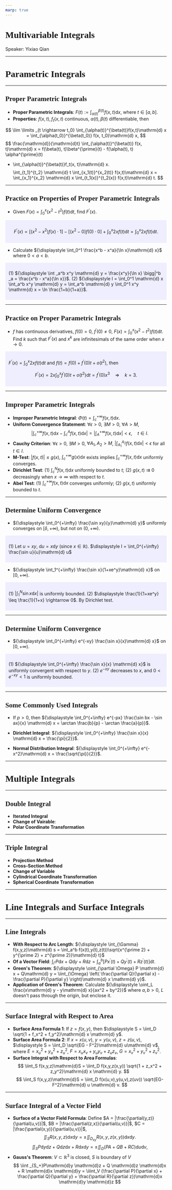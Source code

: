 ```yaml
---
marp: true
---
```

<style>
  section {
    font-family: 'LXGW Bright';
  }

  h1, h2, h3 {
    font-family: 'LXGW Bright';
  }
</style>
<style>
img[alt~="center"] {
  display: block;
  margin: 0 auto;
}
</style>
<style>
.note {
  background-color: #eef;
  padding: 10px;
  margin: 10px 0;
  text-align: left;
}
.trick {
  background-color: #fee;
  padding: 10px;
  margin: 10px 0;
  text-align: left;
}
</style>

# Multivariable Integrals

Speaker: Yixiao Qian

---

# Parametric Integrals

---

## Proper Parametric Integrals

- **Proper Parametric Integrals**: ${\displaystyle F(t) := \int_{\alpha(t)}^{\beta(t)} f(x, t)\mathrm{d} x}$, where $t \in [a, b]$.
- **Properties**: $f(x,t), f_t(x,t)$ continuous, $\alpha(t),\beta(t)$ differentiable, then

$$
\lim \limits _{t \rightarrow t_0} \int_{\alpha(t)}^{\beta(t)}f(x,t)\mathrm{d} x
= \int_{\alpha(t_0)}^{\beta(t_0)} f(x, t_0)\mathrm{d} x,
$$
$$
\frac{\mathrm{d}}{\mathrm{d}t} \int_{\alpha(t)}^{\beta(t)} f(x, t)\mathrm{d} x
= f(\beta(t), t)\beta^{\prime}(t) - f(\alpha(t), t) \alpha^{\prime}(t)
+ \int_{\alpha(t)}^{\beta(t)}f_t(x, t)\mathrm{d} x.
$$
$$
\int_{t_1}^{t_2} \mathrm{d} t \int_{x_1(t)}^{x_2(t)} f(x,t)\mathrm{d} x = \int_{x_1}^{x_2} \mathrm{d} x \int_{t_1(x)}^{t_2(x)} f(x,t)\mathrm{d} t.
$$


---

## Practice on Properties of Proper Parametric Integrals

- Given $\displaystyle F(x) = \int_0^x (x^2 - t^2)f(t)\mathrm{d} t$, find $F^{\prime}(x)$.

<div class=note>

$$
F^{\prime}(x) = [(x^2 - x^2)f(x) \cdot 1] - [(x^2 - 0)f(0)\cdot 0] + \int_0^x 2xf(t)\mathrm{d} t
              = \int_0^x 2xf(t)\mathrm{d} t.
$$

</div>

- Calculate ${\displaystyle \int_0^1 \frac{x^b - x^a}{\ln x}\mathrm{d} x}$ where $0 < a < b$.

<div class=note>

(1) ${\displaystyle \int _a^b x^y \mathrm{d} y = \frac{x^y}{\ln x} \bigg|^b _a = \frac{x^b - x^a}{\ln x}}$.
(2) ${\displaystyle I = \int_0^1 \mathrm{d} x \int_a^b x^y \mathrm{d} y = \int_a^b \mathrm{d} y \int_0^1 x^y \mathrm{d} x = \ln \frac{1+b}{1+a}}$.

</div>


---

## Practice on Proper Parametric Integrals

- $f$ has continuous derivatives, $f(0)=0$, $f^{\prime}(0) \neq 0$, $\displaystyle F(x) = \int_0^x (x^2 - t^2)f(t)\mathrm{d} t$. Find $k$ such that $F^{\prime}(x)$ and $x^k$ are infinitesimals of the same order when $x \rightarrow 0$.

<div class=note>

$\displaystyle F^{\prime}(x) = \int_0^x 2x f(t)\mathrm{d} t$ and $f(t) = f(0) + f^{\prime}(0)t + o(t^2)$, then

$$ F^{\prime}(x) = 2x \int_0^x f^{\prime}(0)t + o(t^2)\mathrm{d} t = f^{\prime}(0)x^3 \quad \Rightarrow \quad k = 3. $$

</div>

---

## Improper Parametric Integrals

- **Improper Parametric Integral**: $\displaystyle \Phi(t) = \int_c^{+\infty} f(x,t)\mathrm{d} x$.
- **Uniform Convergence Statement**: $\forall \epsilon > 0$, $\exists M > 0$, $\forall A > M$,
$$\displaystyle \left| \int_c^{+\infty}f(x,t)\mathrm{d} x - \int_c^Af(x,t)\mathrm{d}x \right| = \left| \int_A^{+\infty} f(x,t)\mathrm{d} x \right| < \epsilon, \quad t \in I.$$
- **Cauchy Criterion**: $\forall \epsilon > 0$, $\exists M > 0$, $\forall A_1, A_2 > M$, $\displaystyle \left| \int_{A_1}^{A_2}f(x,t)\mathrm{d} x \right| < \epsilon$ for all $t \in I$.
- **M-Test**: $|f(x,t)| \leq g(x)$, $\displaystyle \int_c^{+\infty}g(x)\mathrm{d} x$ exists implies ${\displaystyle \int_c^{+\infty}f(x,t)\mathrm{d} x}$ uniformly converges.
- **Dirichlet Test**: (1) ${\displaystyle \int_c ^N f(x,t) \mathrm{d} x}$ uniformly bounded to $t$; (2) $g(x,t) \rightrightarrows 0$ decreasingly when $x \rightarrow \infty$ with respect to $t$.
- **Abel Test**: (1) ${\displaystyle \int_c^{+\infty} f(x,t)\mathrm{d} x}$ converges uniformly; (2) $g(x,t)$ uniformly bounded to $t$.

---

## Determine Uniform Convergence

- ${\displaystyle \int_0^{+\infty} \frac{\sin xy}{y}\mathrm{d} y}$ uniformly converges on $[\delta, +\infty)$, but not on $(0, +\infty)$.

<div class=note>

(1) Let $u = xy$, $\mathrm{d} u = x \mathrm{d} y$ (since $x \in \mathbb{R}$). $\displaystyle I = \int_0^{+\infty} \frac{\sin u}{u}\mathrm{d} u$

</div>

- ${\displaystyle \int_1^{+\infty} \frac{\sin x}{1+xe^y}\mathrm{d} x}$ on $[0, +\infty)$.

<div class=note>

(1) $\displaystyle \left| \int_1^N \sin x \mathrm{d} x \right|$ is uniformly bounded. (2) $\displaystyle \frac{1}{1+xe^y} \leq \frac{1}{1+x} \rightarrow 0$. By Dirichlet test.

</div>

---

## Determine Uniform Convergence

- ${\displaystyle \int_0^{+\infty} e^{-xy} \frac{\sin x}{x}\mathrm{d} x}$ on $[0, +\infty)$.

<div class=note>

(1) ${\displaystyle \int_0^{+\infty} \frac{\sin x}{x} \mathrm{d} x}$ is uniformly convergent with respect to $y$.
(2) $e^{-xy}$ decreases to $x$, and $0 < e^{-xy} < 1$ is uniformly bounded.

</div>

---

## Some Commonly Used Integrals

- If $p > 0$, then ${\displaystyle \int_0^{+\infty} e^{-px} \frac{\sin bx - \sin ax}{x} \mathrm{d} x = \arctan \frac{b}{p} - \arctan \frac{a}{p}}$.

- **Dirichlet Integral**: ${\displaystyle \int_0^{+\infty} \frac{\sin x}{x} \mathrm{d} x = \frac{\pi}{2}}$.

- **Normal Distribution Integral**: ${\displaystyle \int_0^{+\infty} e^{-x^2}\mathrm{d} x = \frac{\sqrt{\pi}}{2}}$.


---

# Multiple Integrals

---

## Double Integral

- **Iterated Integral**
- **Change of Vairable**:
- **Polar Coordinate Transformation**

---

## Triple Integral

- **Projection Method**
- **Cross-Section Method**
- **Change of Variable**
- **Cylindrical Coordinate Transformation**
- **Spherical Coordinate Transformation**

---

# Line Integrals and Surface Integrals

---

## Line Integrals

- **With Respect to Arc Length**: ${\displaystyle \int_{\Gamma} f(x,y,z)\mathrm{d} s = \int_a^b f(x(t),y(t),z(t))\sqrt{x^{\prime 2} + y^{\prime 2} + z^{\prime 2}}\mathrm{d} t}$
- **Of a Vector Field**: $\displaystyle \int_{\Gamma} P \mathrm{d} x + Q\mathrm{d} y + R \mathrm{d} z = \int_a^b [Px^{\prime}(t) + Qy^{\prime}(t) + Rz^{\prime}(t)]\mathrm{d} t$.
- **Green's Theorem**: ${\displaystyle \oint_{\partial \Omega} P \mathrm{d} x + Q\mathrm{d} y = \iint_{\Omega} \left( \frac{\partial Q}{\partial x} - \frac{\partial P}{\partial y} \right)\mathrm{d} x \mathrm{d} y}$.
- **Application of Green's Theorem**: Calculate ${\displaystyle \oint_L \frac{x\mathrm{d} y - y\mathrm{d} x}{ax^2 + by^2}}$ where $a, b > 0$, $L$ doesn't pass through the origin, but enclose it.


---

## Surface Integral with Respect to Area

- **Surface Area Formula 1**: If $z = f(x,y)$, then $\displaystyle S = \iint_D \sqrt{1 + f_x^2 + f_y^2}\mathrm{d} x \mathrm{d} y$.
- **Surface Area Formula 2**: If $x=x(u,v)$, $y = y(u,v)$, $z = z(u, v)$, $\displaystyle S = \iint_D \sqrt{EG - F^2}\mathrm{d} u\mathrm{d} v$, where $E=x_u^2+y_u^2+z_u^2$, $F=x_ux_v+y_uy_v+z_uz_v$, $G = x_v^2+y_v^2+z_v^2$.
- **Surface Integral with Respect to Area Formulas**:
$$
\iint_S f(x,y,z)\mathrm{d}S = \iint_D f(x,y,z(x,y)) \sqrt{1 + z_x^2 + z_y^2}\mathrm{d} x \mathrm{d} y.
$$
$$
\iint_S f(x,y,z)\mathrm{d}S = \iint_D f(x(u,v),y(u,v),z(uv)) \sqrt{EG-F^2}\mathrm{d} u \mathrm{d} v.
$$

---

## Surface Integral of a Vector Field

- **Surface of a Vector Field Formula**: Define $A = |\frac{\partial(y,z)}{\partial(u,v)}|$, $B = |\frac{\partial(z,x)}{\partial(u,v)}|$, $C = |\frac{\partial(x,y)}{\partial(u,v)}|$,
$$
\iint_S R(x,y,z)\mathrm{d}x\mathrm{d}y = \pm \iint_{D_{xy}} R(x,y,z(x,y))\mathrm{d}x\mathrm{d}y.
$$
$$
\iint_S P\mathrm{d}y\mathrm{d}z + Q\mathrm{d}z\mathrm{d}x + R\mathrm{d}x\mathrm{d}y
= \pm \iint_D (PA + QB + RC)\mathrm{d}u\mathrm{d}v,
$$
- **Gauss's Theorem**: $V \subset \mathbb{R}^3$ is closed, $S$ is boundary of $V$
$$
\iint  _{S_+}P\mathrm{d}y \mathrm{d}z + Q \mathrm{d}z \mathrm{d}x + R \mathrm{d}x \mathrm{d}y = \iiint_V (\frac{\partial P}{\partial x} + \frac{\partial Q}{\partial y} + \frac{\partial R}{\partial z})\mathrm{d}x \mathrm{d}y \mathrm{d}z
$$










